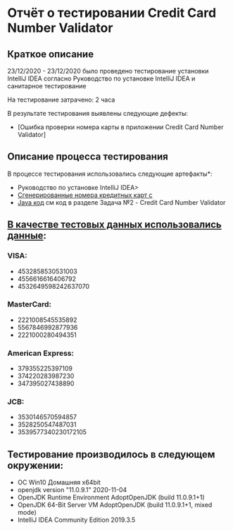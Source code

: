 # Отчёт о тестировании Credit Card Number Validator
## Краткое описание
23/12/2020 - 23/12/2020 было проведено тестирование установки IntelliJ IDEA согласно Руководство по установке IntelliJ IDEA и санитарное тестирование

На тестирование затрачено: 2 часа

В результате тестирования выявлены следующие дефекты:

* [Ошибка проверки номера карты в приложении Credit Card Number Validator]


## Описание процесса тестирования
В процессе тестирования использовались следующие артефакты*:

* Руководство по установке IntelliJ IDEA>
* [Сгенерированные номера кредитных карт с]( https://www.freeformatter.com/credit-card-number-generator-validator.html)
* [Java код](https://github.com/netology-code/javaqa-homeworks/tree/master/intro) см код в разделе Задача №2 - Credit Card Number Validator

## [В качестве тестовых данных использовались данные]( https://www.freeformatter.com/credit-card-number-generator-validator.html):

### VISA:

- 4532858530531003
- 4556616616406792
- 4532649598242637070
### MasterCard:

- 2221008545535892
- 5567846992877936
- 2221000280494351
### American Express:
- 379355225397109
- 374220283987230
- 347395027438890
### JCB:
- 3530146570594857
- 3528250547487031
- 3539577340230172105


## Тестирование производилось в следующем окружении:

* ОС Win10 Домашняя x64bit
* openjdk version "11.0.9.1" 2020-11-04
* OpenJDK Runtime Environment AdoptOpenJDK (build 11.0.9.1+1)
* OpenJDK 64-Bit Server VM AdoptOpenJDK (build 11.0.9.1+1, mixed mode)
* IntelliJ IDEA Community Edition 2019.3.5